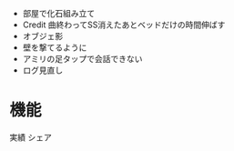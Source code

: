 
- 部屋で化石組み立て
- Credit 曲終わってSS消えたあとベッドだけの時間伸ばす
- オブジェ影
- 壁を撃てるように
- アミリの足タップで会話できない
- ログ見直し

# 機能
実績
シェア
